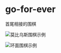 # go-for-ever

首尾相接的围棋

![莫比乌斯围棋示例](https://atry.github.io/go-for-ever/mobius-go-example.png)

![环面围棋示例](https://atry.github.io/go-for-ever/torus-go-example.png)
